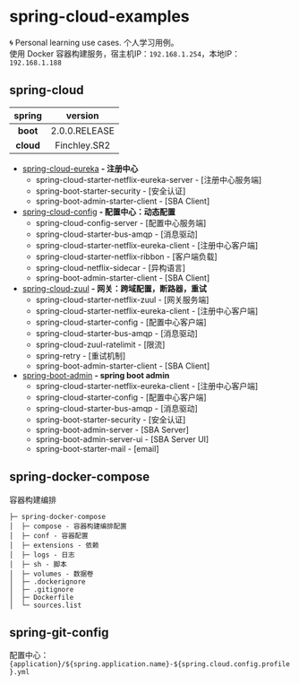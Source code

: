 # spring-cloud-examples
🌀 Personal learning use cases. 个人学习用例。
<br>使用 Docker 容器构建服务，宿主机IP：```192.168.1.254```，本地IP：```192.168.1.188```
## spring-cloud
|spring       |version|
|:-----------:|:----------:|
|**boot**     |2.0.0.RELEASE|
|**cloud**    |Finchley.SR2|

* [spring-cloud-eureka](https://github.com/BNDong/spring-cloud-examples/tree/master/spring-cloud-eureka) **- 注册中心**
    * spring-cloud-starter-netflix-eureka-server - [注册中心服务端]
    * spring-boot-starter-security - [安全认证]
    * spring-boot-admin-starter-client - [SBA Client]
* [spring-cloud-config](https://github.com/BNDong/spring-cloud-examples/tree/master/spring-cloud-config) **- 配置中心：动态配置**
    * spring-cloud-config-server - [配置中心服务端]
    * spring-cloud-starter-bus-amqp - [消息驱动]
    * spring-cloud-starter-netflix-eureka-client - [注册中心客户端]
    * spring-cloud-starter-netflix-ribbon - [客户端负载]
    * spring-cloud-netflix-sidecar - [异构语言]
    * spring-boot-admin-starter-client - [SBA Client]
* [spring-cloud-zuul](https://github.com/BNDong/spring-cloud-examples/tree/master/spring-cloud-zuul) **- 网关：跨域配置，断路器，重试**
    * spring-cloud-starter-netflix-zuul - [网关服务端]
    * spring-cloud-starter-netflix-eureka-client - [注册中心客户端]
    * spring-cloud-starter-config - [配置中心客户端]
    * spring-cloud-starter-bus-amqp - [消息驱动]
    * spring-cloud-zuul-ratelimit - [限流]
    * spring-retry - [重试机制]
    * spring-boot-admin-starter-client - [SBA Client]
* [spring-boot-admin](https://github.com/BNDong/spring-cloud-examples/tree/master/spring-boot-admin) **- spring boot admin**
    * spring-cloud-starter-netflix-eureka-client - [注册中心客户端]
    * spring-cloud-starter-config - [配置中心客户端]
    * spring-cloud-starter-bus-amqp - [消息驱动]
    * spring-boot-starter-security - [安全认证]
    * spring-boot-admin-server - [SBA Server]
    * spring-boot-admin-server-ui - [SBA Server UI]
    * spring-boot-starter-mail - [email]

## spring-docker-compose
容器构建编排
```
├─ spring-docker-compose
│  ├─ compose - 容器构建编排配置
│  ├─ conf - 容器配置
│  ├─ extensions - 依赖
│  ├─ logs - 日志
│  ├─ sh - 脚本
│  ├─ volumes - 数据卷
│  ├─ .dockerignore
│  ├─ .gitignore
│  ├─ Dockerfile
│  └─ sources.list
```
## spring-git-config
配置中心：```{application}/${spring.application.name}-${spring.cloud.config.profile}.yml```